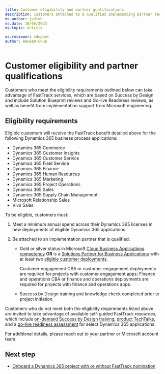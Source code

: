```yaml
---
title: Customer eligibility and partner qualifications
description: Customers attached to a qualified implementing partner receive FastTrack guidance based on their annual Dynamics 365 investment.
ms.author: jedinh
ms.date: 10/06/2023
ms.topic: article

ms.reviewer: edupont
author: ReneeW-CPub
---
```


# Customer eligibility and partner qualifications

Customers who meet the eligibility requirements outlined below can take advantage of FastTrack services, which are based on Success by Design and include Solution Blueprint reviews and Go-live Readiness reviews, as well as benefit from implementation support from Microsoft engineering.  

## Eligibility requirements

Eligible customers will receive the FastTrack benefit detailed above for the following Dynamics 365 business process applications:  

* Dynamics 365 Commerce  
* Dynamics 365 Customer Insights
* Dynamics 365 Customer Service  
* Dynamics 365 Field Service  
* Dynamics 365 Finance  
* Dynamics 365 Human Resources  
* Dynamics 365 Marketing  
* Dynamics 365 Project Operations  
* Dynamics 365 Sales  
* Dynamics 365 Supply Chain Management  
* Microsoft Relationship Sales
* Viva Sales  

To be eligible, customers must:  

1. Meet a minimum annual spend across their Dynamics 365 licenses in new deployments of eligible Dynamics 365 applications.
2. Be attached to an implementation partner that is qualified:

   * Gold or silver status in Microsoft [Cloud Business Applications competency](https://partner.microsoft.com/membership/cloud-business-applications-competency) **OR** is a [Solutions Partner for Business Applications](https://aka.ms/d365ftsolutionspartnerbusiness) with at least two [eligible customer deployments](https://aka.ms/d365fteligibledeployments).

     Customer engagement CBA or customer engagement deployments are required for projects with customer engagement apps; Finance and operations CBA or finance and operations deployments are required for projects with finance and operations apps. <!--pending update from FT team-->
   * Success by Design training and knowledge check completed prior to project initiation.

Customers who do not meet both the eligibility requirements listed above are invited to take advantage of available self-guided FastTrack resources, which include [on-demand Success by Design training](/training/modules/success-by-design/), [product TechTalks](https://community.dynamics.com/blogs/?blogid=e624b369-bfb9-4c57-8f1b-b3656ac91f5a), and a [go-live readiness assessment](/dynamics365/fin-ops-core/fin-ops/imp-lifecycle/prepare-go-live) for select Dynamics 365 applications.

For additional details, please reach out to your partner or Microsoft account team.

## Next step

- [Onboard a Dynamics 365 project with or without FastTrack nomination](onboard.md)  
